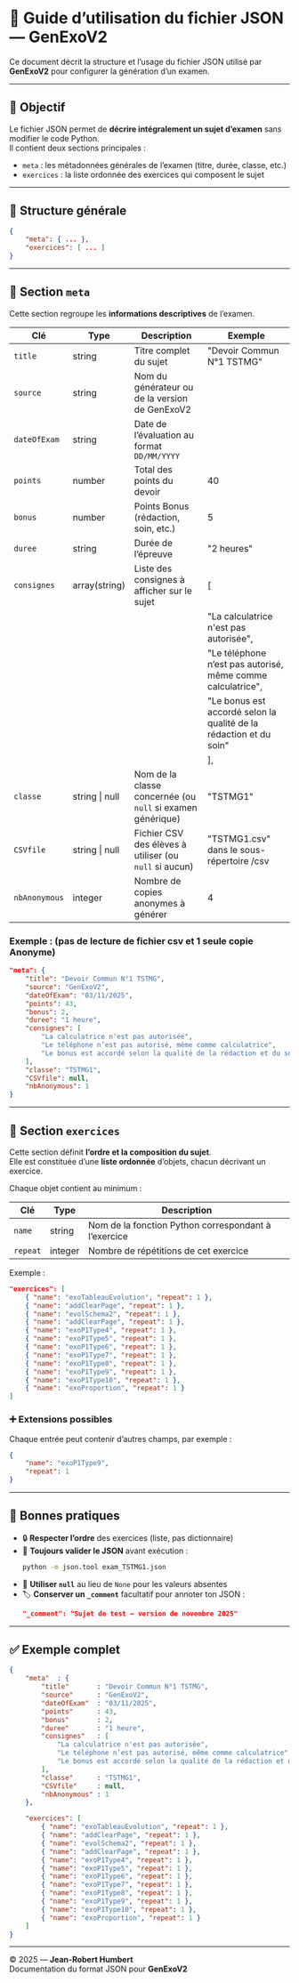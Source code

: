 # 📘 Guide d’utilisation du fichier JSON — GenExoV2

Ce document décrit la structure et l’usage du fichier JSON utilisé par **GenExoV2** pour configurer la génération d’un examen.

---

## 🎯 Objectif

Le fichier JSON permet de **décrire intégralement un sujet d’examen** sans modifier le code Python.  
Il contient deux sections principales :

- `meta` : les métadonnées générales de l’examen (titre, durée, classe, etc.)  
- `exercices` : la liste ordonnée des exercices qui composent le sujet

---

## 🧩 Structure générale

```json
{
    "meta": { ... },
    "exercices": [ ... ]
}
```

---

## 🧠 Section `meta`

Cette section regroupe les **informations descriptives** de l’examen.

| Clé | Type | Description | Exemple |
|-----|------|--------------|--------|
| `title` | string | Titre complet du sujet | "Devoir Commun N°1 TSTMG" |
| `source` | string | Nom du générateur ou de la version de GenExoV2 | |
| `dateOfExam` | string | Date de l’évaluation au format `DD/MM/YYYY` | |
| `points` | number | Total des points du devoir | 40 |
| `bonus` | number | Points Bonus (rédaction, soin, etc.) | 5 |
| `duree` | string | Durée de l’épreuve | "2 heures" |
| `consignes` | array(string) | Liste des consignes à afficher sur le sujet | [
|             |               |                                             |   "La calculatrice n'est pas autorisée",
|             |               |                                             |   "Le téléphone n’est pas autorisé, même comme calculatrice",
|             |               |                                             |   "Le bonus est accordé selon la qualité de la rédaction et du soin"
|             |               |                                             | ], |
| `classe` | string \| null | Nom de la classe concernée (ou `null` si examen générique) | "TSTMG1" |
| `CSVfile` | string \| null | Fichier CSV des élèves à utiliser (ou `null` si aucun) | "TSTMG1.csv" dans le sous-répertoire /csv|
| `nbAnonymous` | integer | Nombre de copies anonymes à générer | 4 |

### Exemple : (pas de lecture de fichier csv et 1 seule copie Anonyme)

```json
"meta": {
    "title": "Devoir Commun N°1 TSTMG",
    "source": "GenExoV2",
    "dateOfExam": "03/11/2025",
    "points": 43,
    "bonus": 2,
    "duree": "1 heure",
    "consignes": [
        "La calculatrice n'est pas autorisée",
        "Le téléphone n’est pas autorisé, même comme calculatrice",
        "Le bonus est accordé selon la qualité de la rédaction et du soin"
    ],
    "classe": "TSTMG1",
    "CSVfile": null,
    "nbAnonymous": 1
}
```

---

## 🧮 Section `exercices`

Cette section définit **l’ordre et la composition du sujet**.  
Elle est constituée d’une **liste ordonnée** d’objets, chacun décrivant un exercice.

Chaque objet contient au minimum :

| Clé | Type | Description |
|-----|------|--------------|
| `name` | string | Nom de la fonction Python correspondant à l’exercice |
| `repeat` | integer | Nombre de répétitions de cet exercice |

Exemple :
```json
"exercices": [
    { "name": "exoTableauEvolution", "repeat": 1 },
    { "name": "addClearPage", "repeat": 1 },
    { "name": "evolSchema2", "repeat": 1 },
    { "name": "addClearPage", "repeat": 1 },
    { "name": "exoP1Type4", "repeat": 1 },
    { "name": "exoP1Type5", "repeat": 1 },
    { "name": "exoP1Type6", "repeat": 1 },
    { "name": "exoP1Type7", "repeat": 1 },
    { "name": "exoP1Type8", "repeat": 1 },
    { "name": "exoP1Type9", "repeat": 1 },
    { "name": "exoP1Type10", "repeat": 1 },
    { "name": "exoProportion", "repeat": 1 }
]
```

### ➕ Extensions possibles

Chaque entrée peut contenir d’autres champs, par exemple :

```json
{ 
    "name": "exoP1Type9",
    "repeat": 1
}
```

---

## 🚀 Bonnes pratiques

- 🔒 **Respecter l’ordre** des exercices (liste, pas dictionnaire)
- 🧱 **Toujours valider le JSON** avant exécution :  
  ```bash
  python -m json.tool exam_TSTMG1.json
  ```
- 🧠 **Utiliser `null`** au lieu de `None` pour les valeurs absentes
- 🏷️ **Conserver un `_comment`** facultatif pour annoter ton JSON :
  ```json
  "_comment": "Sujet de test – version de novembre 2025"
  ```

---

## ✅ Exemple complet

```json
{
    "meta"  : {
        "title"       : "Devoir Commun N°1 TSTMG",
        "source"      : "GenExoV2",
        "dateOfExam"  : "03/11/2025",
        "points"      : 43,
        "bonus"       : 2,
        "duree"       : "1 heure",
        "consignes"   : [
            "La calculatrice n'est pas autorisée",
            "Le téléphone n’est pas autorisé, même comme calculatrice",
            "Le bonus est accordé selon la qualité de la rédaction et du soin"
        ],
        "classe"      : "TSTMG1",
        "CSVfile"     : null,
        "nbAnonymous" : 1
    },

    "exercices": [
        { "name": "exoTableauEvolution", "repeat": 1 },
        { "name": "addClearPage", "repeat": 1 },
        { "name": "evolSchema2", "repeat": 1 },
        { "name": "addClearPage", "repeat": 1 },
        { "name": "exoP1Type4", "repeat": 1 },
        { "name": "exoP1Type5", "repeat": 1 },
        { "name": "exoP1Type6", "repeat": 1 },
        { "name": "exoP1Type7", "repeat": 1 },
        { "name": "exoP1Type8", "repeat": 1 },
        { "name": "exoP1Type9", "repeat": 1 },
        { "name": "exoP1Type10", "repeat": 1 },
        { "name": "exoProportion", "repeat": 1 }
    ]
}
```

---

© 2025 — **Jean-Robert Humbert**  
Documentation du format JSON pour **GenExoV2**
